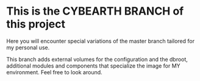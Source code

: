 # This is the CYBEARTH BRANCH of this project

Here you will encounter special variations of the master branch tailored for my personal use.

This branch adds external volumes for the configuration and the dbroot, additional modules and components that specialize the image for MY environment.
Feel free to look around.
